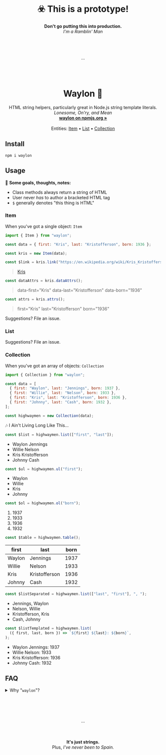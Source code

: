 
<h1 align="center">☣️ This is a prototype!</h1>
<p align="center">
  <strong>Don't go putting this into production.</strong><br>
  <em>I'm a Ramblin' Man</em><br>
  <br><br><br><br>
  ...
  <br><br><br><br>
</p>


<h1 align="center">Waylon 🌵</h1>

<p align="center">
  HTML string helpers, particularly great in Node.js string template literals.<br>
  <em>Lonesome, On'ry, and Mean</em><br>
  <a href="https://www.npmjs.com/package/waylon"><strong>waylon on npmjs.org »</strong></a><br>
  <br>
  Entities:
  <a href="#Item">Item</a>
  •
  <a href="#List">List</a>
  •
  <a href="#Collection">Collection</a>
</p>

## Install

```
npm i waylon
```

## Usage

📝 **Some goals, thoughts, notes:**
- Class methods always return a string of HTML
- User never *has* to author a bracketed HTML tag
- `$` generally denotes "this thing is HTML"

### Item

When you've got a single object: `Item`

```js
import { Item } from "waylon";

const data = { first: "Kris", last: "Kristofferson", born: 1936 };

const kris = new Item(data);
```

```js
const $link = kris.link("https://en.wikipedia.org/wiki/Kris_Kristofferson", data.first);
```

> <a href="https://en.wikipedia.org/wiki/Kris_Kristofferson">Kris</a>

```js
const dataAttrs = kris.dataAttrs();
```

> data-first="Kris" data-last="Kristofferson" data-born="1936"

```js
const attrs = kris.attrs();
```

> first="Kris" last="Kristofferson" born="1936"

Suggestions? File an issue.

### List

Suggestions? File an issue.

### Collection

When you've got an array of objects: `Collection`

```js
import { Collection } from "waylon";

const data = [
  { first: "Waylon", last: "Jennings", born: 1937 },
  { first: "Willie", last: "Nelson", born: 1933 },
  { first: "Kris", last: "Kristofferson", born: 1936 },
  { first: "Johnny", last: "Cash", born: 1932 },
];

const highwaymen = new Collection(data);
```

🎶 I Ain't Living Long Like This...

```js
const $list = highwaymen.list(["first", "last"]);
```

<ul><li>Waylon Jennings</li><li>Willie Nelson</li><li>Kris Kristofferson</li><li>Johnny Cash</li></ul>

```js
const $ul = highwaymen.ul("first");
```

<ul><li>Waylon</li><li>Willie</li><li>Kris</li><li>Johnny</li></ul>

```js
const $ol = highwaymen.ol("born");
```

<ol><li>1937</li><li>1933</li><li>1936</li><li>1932</li></ol>

```js
const $table = highwaymen.table();
```

<table><thead><tr><th>first</th><th>last</th><th>born</th></tr></thead><tbody><tr><td>Waylon</td><td>Jennings</td><td>1937</td></tr><tr><td>Willie</td><td>Nelson</td><td>1933</td></tr><tr><td>Kris</td><td>Kristofferson</td><td>1936</td></tr><tr><td>Johnny</td><td>Cash</td><td>1932</td></tr></tbody></table>

```js
const $listSeparated = highwaymen.list(["last", "first"], ", ");
```

<ul><li>Jennings, Waylon</li><li>Nelson, Willie</li><li>Kristofferson, Kris</li><li>Cash, Johnny</li></ul>

```js
const $listTemplated = highwaymen.list(
  ({ first, last, born }) => `${first} ${last}: ${born}`,
);
```

<ul><li>Waylon Jennings: 1937</li><li>Willie Nelson: 1933</li><li>Kris Kristofferson: 1936</li><li>Johnny Cash: 1932</li></ul>

## FAQ

<details>
<summary>Why "<code>waylon</code>"?</summary>

`waylon` is pretty scrappy. No dependencies, simple, and straight forward. Not necessarily revolutionary, but not going to conform to the mainstream ~~Nashville Sound~~ way of making HTML.

Also, I was squatting the name on npmjs.org because I'm a big fan of Waylon Jennings. But I don't want to be that guy and just hold a great name. So here we are!

</details>

<p align="center">
  <br><br><br><br>
  ...
  <br><br><br><br>
  <strong>It's just strings.</strong><br>
  Plus, <em>I've never been to Spain.</em><br>
</p>
 
